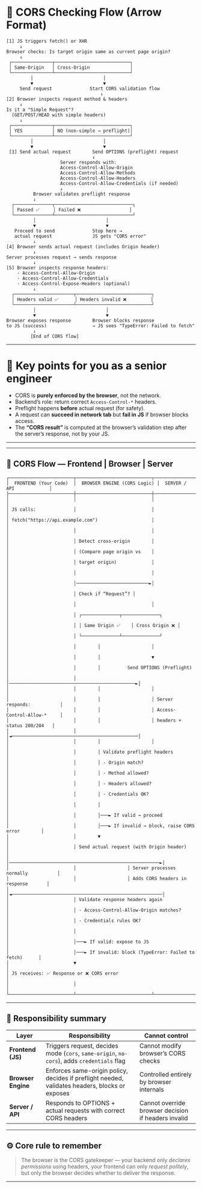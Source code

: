 # 🧭 **CORS Checking Flow (Arrow Format)**

```
[1] JS triggers fetch() or XHR
     ↓
Browser checks: Is target origin same as current page origin?
     ↓
 ┌───────────────┬────────────────────────────┐
 │ Same-Origin   │ Cross-Origin               │
 └───────────────┴────────────────────────────┘
         │                          │
         ▼                          ▼
     Send request              Start CORS validation flow
                                   ↓
[2] Browser inspects request method & headers
     ↓
Is it a "Simple Request"?
  (GET/POST/HEAD with simple headers)
     ↓
 ┌───────────────┬────────────────────────────┐
 │ YES           │ NO (non-simple → preflight)│
 └───────────────┴────────────────────────────┘
         │                          │
         ▼                          ▼
 [3] Send actual request        Send OPTIONS (preflight) request
                                ↓
                    Server responds with:
                    Access-Control-Allow-Origin
                    Access-Control-Allow-Methods
                    Access-Control-Allow-Headers
                    Access-Control-Allow-Credentials (if needed)
                    ↓
          Browser validates preflight response
          ↓
  ┌──────────────┬─────────────────────────────┐
  │ Passed ✅     │ Failed ❌                  │
  └──────────────┴─────────────────────────────┘
          │                          │
          ▼                          ▼
   Proceed to send              Stop here → 
   actual request               JS gets "CORS error"
          ↓
[4] Browser sends actual request (includes Origin header)
          ↓
Server processes request → sends response
          ↓
[5] Browser inspects response headers:
    - Access-Control-Allow-Origin
    - Access-Control-Allow-Credentials
    - Access-Control-Expose-Headers (optional)
          ↓
  ┌──────────────────────┬────────────────────────────┐
  │ Headers valid ✅      │ Headers invalid ❌         │
  └──────────────────────┴────────────────────────────┘
          │                          │
          ▼                          ▼
Browser exposes response        Browser blocks response
to JS (success)                 → JS sees "TypeError: Failed to fetch"
          ↓
         [End of CORS flow]
```

---

# 🧠 **Key points for you as a senior engineer**

* CORS is **purely enforced by the browser**, not the network.
* Backend’s role: return correct `Access-Control-*` headers.
* Preflight happens **before** actual request (for safety).
* A request can **succeed in network tab** but **fail in JS** if browser blocks access.
* The **“CORS result”** is computed at the browser’s validation step after the server’s response, not by your JS.

---


---

## 🧭 **CORS Flow — Frontend | Browser | Server**

```
┌────────────────────────┬────────────────────────────┬────────────────────────────┐
│  FRONTEND (Your Code)  │  BROWSER ENGINE (CORS Logic) │  SERVER / API             │
├────────────────────────┼────────────────────────────┼────────────────────────────┤
│                        │                            │                            │
│ JS calls:              │                            │                            │
│ fetch("https://api.example.com")                    │                            │
│                        │                            │                            │
│                        │ Detect cross-origin        │                            │
│                        │ (Compare page origin vs    │                            │
│                        │ target origin)             │                            │
│                        │                            │                            │
│                        │───────────────────────────►│                            │
│                        │ Check if “Request”? │                            │
│                        │                            │                            │
│                        │ ┌──────────────┬──────────────┐                          │
│                        │ │ Same Origin ✅    │ Cross Origin ❌ │                          │
│                        │ └──────────────┴──────────────┘                          │
│                        │        │                   │                            │
│                        │        │                   ▼                            │
│                        │        │          Send OPTIONS (Preflight)              │
│                        │        │───────────────────────────────────────────────►│
│                        │        │                   │                            │
│                        │        │                   │ Server responds:           │
│                        │        │                   │ Access-Control-Allow-*     │
│                        │        │                   │ headers + status 200/204   │
│                        │        │◄───────────────────────────────────────────────│
│                        │        │                   │                            │
│                        │        │ Validate preflight headers                     │
│                        │        │ - Origin match?                                │
│                        │        │ - Method allowed?                              │
│                        │        │ - Headers allowed?                             │
│                        │        │ - Credentials OK?                              │
│                        │        │                                                │
│                        │        │───► If valid → proceed                         │
│                        │        │───► If invalid → block, raise CORS error        │
│                        │        ▼                                                │
│                        │ Send actual request (with Origin header)                │
│                        │────────────────────────────────────────────────────────►│
│                        │                   │ Server processes normally           │
│                        │                   │ Adds CORS headers in response       │
│                        │◄────────────────────────────────────────────────────────│
│                        │ Validate response headers again                         │
│                        │ - Access-Control-Allow-Origin matches?                  │
│                        │ - Credentials rules OK?                                 │
│                        │                                                        │
│                        │───► If valid: expose to JS                              │
│                        │───► If invalid: block (TypeError: Failed to fetch)      │
│                        ▼                                                        │
│ JS receives: ✅ Response or ❌ CORS error                                         │
│                        │                                                        │
└────────────────────────┴────────────────────────────┴────────────────────────────┘
```

---

## 🧩 Responsibility summary

| Layer              | Responsibility                                                                                 | Cannot control                                      |
| ------------------ | ---------------------------------------------------------------------------------------------- | --------------------------------------------------- |
| **Frontend (JS)**  | Triggers request, decides mode (`cors`, `same-origin`, `no-cors`), adds `credentials` flag     | Cannot modify browser’s CORS checks                 |
| **Browser Engine** | Enforces same-origin policy, decides if preflight needed, validates headers, blocks or exposes | Controlled entirely by browser internals            |
| **Server / API**   | Responds to OPTIONS + actual requests with correct CORS headers                                | Cannot override browser decision if headers invalid |

---

## ⚙️ Core rule to remember

> The browser is the CORS gatekeeper —
> your backend only *declares permissions* using headers,
> your frontend can only *request politely*,
> but only the browser decides whether to deliver the response.

---
